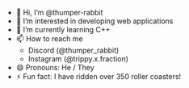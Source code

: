 - 👋 Hi, I’m @thumper-rabbit
- 👀 I’m interested in developing web applications
- 🌱 I’m currently learning C++
- 📫 How to reach me 
  + Discord (@thumper_rabbit)
  + Instagram (@trippy.x.fraction)
- 😄 Pronouns: He / They
- ⚡ Fun fact: I have ridden over 350 roller coasters!

<!---
thumper-rabbit/thumper-rabbit is a ✨ special ✨ repository because its `README.md` (this file) appears on your GitHub profile.
You can click the Preview link to take a look at your changes.
--->
